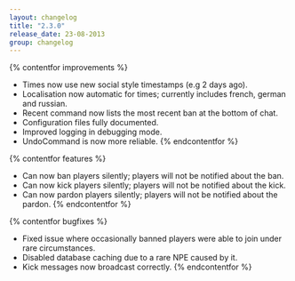 ```yaml
---
layout: changelog
title: "2.3.0"
release_date: 23-08-2013
group: changelog
---
```


{% contentfor improvements %}
* Times now use new social style timestamps (e.g 2 days ago).
* Localisation now automatic for times; currently includes french, german and russian.
* Recent command now lists the most recent ban at the bottom of chat.
* Configuration files fully documented.
* Improved logging in debugging mode.
* UndoCommand is now more reliable.
{% endcontentfor %}

{% contentfor features %}
* Can now ban players silently; players will not be notified about the ban.
* Can now kick players silently; players will not be notified about the kick.
* Can now pardon players silently; players will not be notified about the pardon.
{% endcontentfor %}

{% contentfor bugfixes %}
* Fixed issue where occasionally banned players were able to join under rare circumstances.
* Disabled database caching due to a rare NPE caused by it.
* Kick messages now broadcast correctly.
{% endcontentfor %}
